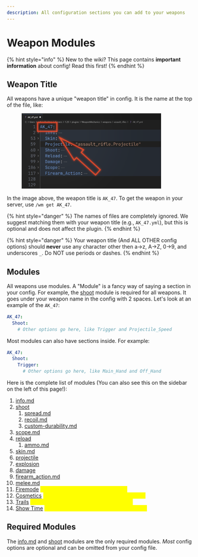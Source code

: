 ```yaml
---
description: All configuration sections you can add to your weapons
---
```


# Weapon Modules

{% hint style="info" %}
New to the wiki? This page contains **important information** about config! Read this first!
{% endhint %}

## Weapon Title

All weapons have a unique "weapon title" in config. It is the name at the top of the file, like:

<figure><img src="../.gitbook/assets/image (1).png" alt="the weapon title is the root key in the yaml file" width="375"><figcaption></figcaption></figure>

In the image above, the weapon title is `AK_47`. To get the weapon in your server, use `/wm get AK_47`.

{% hint style="danger" %}
The names of files are completely ignored. We suggest matching them with your weapon title (e.g., `AK_47.yml`), but this is optional and does not affect the plugin.
{% endhint %}

{% hint style="danger" %}
Your weapon title (And ALL OTHER config options) should **never** use any character other then a->z, A->Z, 0->9, and underscores `_`. Do NOT use periods or dashes.&#x20;
{% endhint %}

## Modules

All weapons use modules. A "Module" is a fancy way of saying a section in your config. For example, the [shoot](shoot/ "mention") module is required for all weapons. It goes under your weapon name in the config with 2 spaces. Let's look at an example of the `AK_47`:

```yaml
AK_47:
  Shoot:
    # Other options go here, like Trigger and Projectile_Speed
```

Most modules can also have sections inside. For example:

```yaml
AK_47:
  Shoot:
    Trigger: 
      # Other options go here, like Main_Hand and Off_Hand
```

Here is the complete list of modules (You can also see this on the sidebar on the left of this page!):

1. [info.md](info.md "mention")
2. [shoot](shoot/ "mention")
   1. [spread.md](shoot/spread.md "mention")
   2. [recoil.md](shoot/recoil.md "mention")
   3. [custom-durability.md](shoot/custom-durability.md "mention")
3. [scope.md](scope.md "mention")
4. [reload](reload/ "mention")
   1. [ammo.md](reload/ammo.md "mention")
5. [skin.md](skin.md "mention")
6. [projectile](projectile/ "mention")
7. [explosion](explosion/ "mention")
8. [damage](damage/ "mention")
9. [firearm\_action.md](firearm\_action.md "mention")
10. [melee.md](melee.md "mention")
11. [Firemode](http://127.0.0.1:5000/s/9hOjsLnIiB5Xm8MOXgWU/firemode "mention") <mark style="color:yellow;">-> Requires WeaponMechanicsPlus</mark>
12. [Cosmetics](http://127.0.0.1:5000/s/k51Oxya0kO19Qw62TtkL/cosmetics "mention") <mark style="color:yellow;">-> Requires WeaponMechanicsCosmetics</mark>
13. [Trails](http://127.0.0.1:5000/s/k51Oxya0kO19Qw62TtkL/trails "mention") <mark style="color:yellow;">-> Requires WeaponMechanicsCosmetics</mark>
14. [Show Time](http://127.0.0.1:5000/s/k51Oxya0kO19Qw62TtkL/show-time "mention") <mark style="color:yellow;">-> Requires WeaponMechanicsCosmetics</mark>

## Required Modules

The [info.md](info.md "mention") and [shoot](shoot/ "mention") modules are the only required modules. _Most_ config options are optional and can be omitted from your config file.&#x20;
